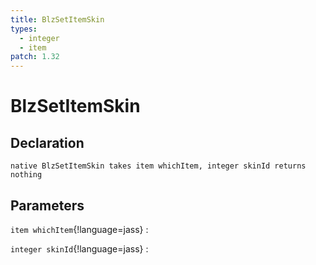 ```yaml
---
title: BlzSetItemSkin
types:
  - integer
  - item
patch: 1.32
---
```


# BlzSetItemSkin

## Declaration

```jass
native BlzSetItemSkin takes item whichItem, integer skinId returns nothing
```

## Parameters
`item whichItem`{!language=jass}
: 

`integer skinId`{!language=jass}
: 
